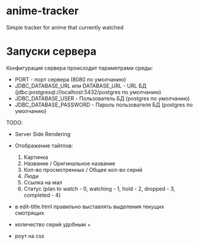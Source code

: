 # anime-tracker
Simple tracker for anime that currently watched

# Запуски сервера
Конфигурация сервера происходит параметрами среды:
- PORT - порт сервера (8080 по умолчанию)
- JDBC_DATABASE_URL или DATABASE_URL - URL БД (jdbc:postgresql://localhost:5432/postgres по умолчанию)
- JDBC_DATABASE_USER - Пользователь БД (postgres по умолчанию)
- JDBC_DATABASE_PASSWORD - Пароль пользователя БД (postgres по умолчанию)

TODO:
- Server Side Rendering
- Отображение тайтлов:
    1) Картинка
    2) Название / Оригинальное название
    3) Кол-во просмотренных / Общее кол-во серий
    4) Люди
    5) Ссылка на мал
    6) Статус (plan to watch - 0, watching - 1, hold - 2, dropped - 3, completed - 4)

- в edit-title.html правильно выставлять выделения текущих смотрящих
- количество серий удобным +
- роут на css